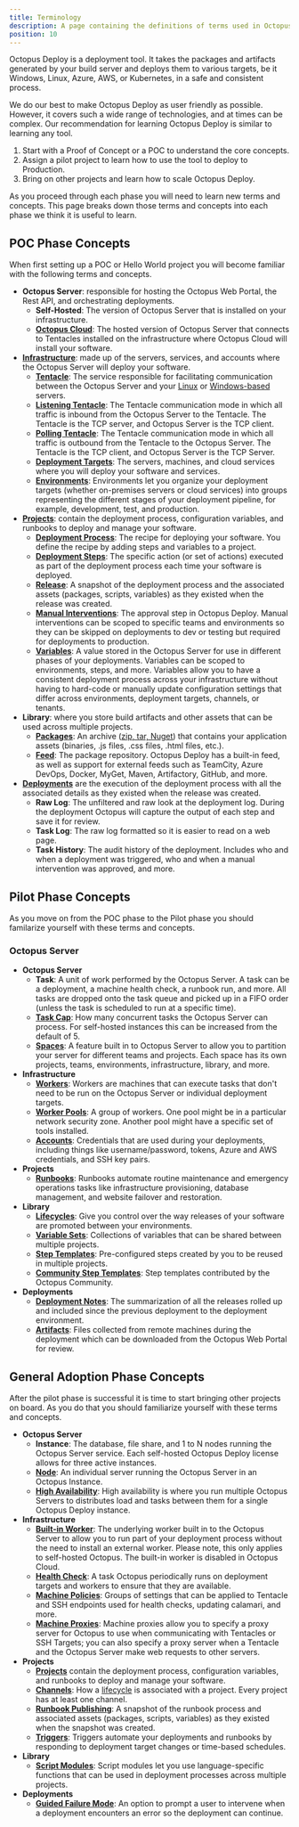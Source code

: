 ```yaml
---
title: Terminology
description: A page containing the definitions of terms used in Octopus Deploy.
position: 10
---
```


Octopus Deploy is a deployment tool.  It takes the packages and artifacts generated by your build server and deploys them to various targets, be it Windows, Linux, Azure, AWS, or Kubernetes, in a safe and consistent process.

We do our best to make Octopus Deploy as user friendly as possible.  However, it covers such a wide range of technologies, and at times can be complex.  Our recommendation for learning Octopus Deploy is similar to learning any tool.

1. Start with a Proof of Concept or a POC to understand the core concepts.
2. Assign a pilot project to learn how to use the tool to deploy to Production.
3. Bring on other projects and learn how to scale Octopus Deploy.

As you proceed through each phase you will need to learn new terms and concepts.  This page breaks down those terms and concepts into each phase we think it is useful to learn.

## POC Phase Concepts

When first setting up a POC or Hello World project you will become familiar with the following terms and concepts.  

- **Octopus Server**: responsible for hosting the Octopus Web Portal, the Rest API, and orchestrating deployments.
    - **Self-Hosted**: The version of Octopus Server that is installed on your infrastructure.
    - [**Octopus Cloud**](/docs/octopus-cloud/index.md): The hosted version of Octopus Server that connects to Tentacles installed on the infrastructure where Octopus Cloud will install your software.
- [**Infrastructure**](/docs/infrastructure/index.md): made up of the servers, services, and accounts where the Octopus Server will deploy your software.
    - [**Tentacle**](/docs/security/octopus-tentacle-communication/index.md): The service responsible for facilitating communication between the Octopus Server and your [Linux](/docs/infrastructure/deployment-targets/linux/index.md) or [Windows-based](/docs/infrastructure/deployment-targets/windows-targets/index.md) servers.
    - [**Listening Tentacle**](/docs/infrastructure/deployment-targets/windows-targets/tentacle-communication.md#listening-tentacles-recommended): The Tentacle communication mode in which all traffic is inbound from the Octopus Server to the Tentacle.  The Tentacle is the TCP server, and Octopus Server is the TCP client.
    - [**Polling Tentacle**](/docs/infrastructure/deployment-targets/windows-targets/tentacle-communication.md#polling-tentacles): The Tentacle communication mode in which all traffic is outbound from the Tentacle to the Octopus Server.  The Tentacle is the TCP client, and Octopus Server is the TCP Server.
    - [**Deployment Targets**](/docs/infrastructure/deployment-targets/index.md): The servers, machines, and cloud services where you will deploy your software and services.
    - [**Environments**](/docs/infrastructure/environments/index.md): Environments let you organize your deployment targets (whether on-premises servers or cloud services) into groups representing the different stages of your deployment pipeline, for example, development, test, and production.
- [**Projects**](/docs/projects/index.md): contain the deployment process, configuration variables, and runbooks to deploy and manage your software.
    - [**Deployment Process**](/docs/projects/deployment-process/index.md): The recipe for deploying your software. You define the recipe by adding steps and variables to a project. 
    - [**Deployment Steps**](/docs/projects/steps/index.md): The specific action (or set of actions) executed as part of the deployment process each time your software is deployed.
    - [**Release**](/docs/releases/index.md): A snapshot of the deployment process and the associated assets (packages, scripts, variables) as they existed when the release was created. 
    - [**Manual Interventions**](/docs/projects/built-in-step-templates/manual-intervention-and-approvals.md): The approval step in Octopus Deploy.  Manual interventions can be scoped to specific teams and environments so they can be skipped on deployments to dev or testing but required for deployments to production. 
    - [**Variables**](/docs/projects/variables/index.md): A value stored in the Octopus Server for use in different phases of your deployments.  Variables can be scoped to environments, steps, and more.  Variables allow you to have a consistent deployment process across your infrastructure without having to hard-code or manually update configuration settings that differ across environments, deployment targets, channels, or tenants.
- **Library**: where you store build artifacts and other assets that can be used across multiple projects.
    - [**Packages**](/docs/packaging-applications/index.md): An archive ([zip, tar, Nuget](/docs/packaging-applications/index.md#supported-formats)) that contains your application assets (binaries, .js files, .css files, .html files, etc.).    
    - [**Feed**](/docs/packaging-applications/package-repositories/index.md): The package repository.  Octopus Deploy has a built-in feed, as well as support for external feeds such as TeamCity, Azure DevOps, Docker, MyGet, Maven, Artifactory, GitHub, and more.
- [**Deployments**](/docs/deployments/index.md) are the execution of the deployment process with all the associated details as they existed when the release was created.
    - **Raw Log**: The unfiltered and raw look at the deployment log.  During the deployment Octopus will capture the output of each step and save it for review.
    - **Task Log**: The raw log formatted so it is easier to read on a web page.
    - **Task History**: The audit history of the deployment.  Includes who and when a deployment was triggered, who and when a manual intervention was approved, and more.

## Pilot Phase Concepts

As you move on from the POC phase to the Pilot phase you should familarize yourself with these terms and concepts.

### Octopus Server

- **Octopus Server**
    - **Task**: A unit of work performed by the Octopus Server.  A task can be a deployment, a machine health check, a runbook run, and more.  All tasks are dropped onto the task queue and picked up in a FIFO order (unless the task is scheduled to run at a specific time).
    - [**Task Cap**](/docs/support/increase-the-octopus-server-task-cap.md): How many concurrent tasks the Octopus Server can process.  For self-hosted instances this can be increased from the default of 5.
    - [**Spaces**](/docs/administration/spaces/index.md): A feature built in to Octopus Server to allow you to partition your server for different teams and projects.  Each space has its own projects, teams, environments, infrastructure, library, and more.
- **Infrastructure**
    - [**Workers**](/docs/infrastructure/workers/index.md): Workers are machines that can execute tasks that don't need to be run on the Octopus Server or individual deployment targets.
    - [**Worker Pools**](/docs/infrastructure/workers/worker-pools.md): A group of workers.  One pool might be in a particular network security zone. Another pool might have a specific set of tools installed.
    - [**Accounts**](/docs/infrastructure/deployment-targets/index.md#accounts): Credentials that are used during your deployments, including things like username/password, tokens, Azure and AWS credentials, and SSH key pairs. 
- **Projects**
    - [**Runbooks**](/docs/runbooks/index.md): Runbooks automate routine maintenance and emergency operations tasks like infrastructure provisioning, database management, and website failover and restoration.   
- **Library**
    - [**Lifecycles**](/docs/releases/lifecycles/index.md): Give you control over the way releases of your software are promoted between your environments.
    - [**Variable Sets**](/docs/projects/variables/library-variable-sets.md): Collections of variables that can be shared between multiple projects.
    - [**Step Templates**](/docs/projects/custom-step-templates.md): Pre-configured steps created by you to be reused in multiple projects.
    - [**Community Step Templates**](/docs/projects/community-step-templates.md): Step templates contributed by the Octopus Community.
- **Deployments**
    - [**Deployment Notes**](/docs/releases/deployment-notes.md): The summarization of all the releases rolled up and included since the previous deployment to the deployment environment.  
    - [**Artifacts**](/docs/projects/deployment-process/artifacts.md): Files collected from remote machines during the deployment which can be downloaded from the Octopus Web Portal for review.

## General Adoption Phase Concepts

After the pilot phase is successful it is time to start bringing other projects on board.  As you do that you should familiarize yourself with these terms and concepts.

- **Octopus Server**
    - **Instance**: The database, file share, and 1 to N nodes running the Octopus Server service.  Each self-hosted Octopus Deploy license allows for three active instances.
    - [**Node**](/docs/administration/high-availability/managing-high-availability-nodes.md): An individual server running the Octopus Server in an Octopus Instance.
    - [**High Availability**](/docs/administration/high-availability/index.md): High availability is where you run multiple Octopus Servers to distributes load and tasks between them for a single Octopus Deploy instance.
- **Infrastructure**
    - [**Built-in Worker**](/docs/security/built-in-worker.md): The underlying worker built in to the Octopus Server to allow you to run part of your deployment process without the need to install an external worker.  Please note, this only applies to self-hosted Octopus.  The built-in worker is disabled in Octopus Cloud.
    - [**Health Check**](/docs/infrastructure/deployment-targets/machine-policies.md#health-check): A task Octopus periodically runs on deployment targets and workers to ensure that they are available.
    - [**Machine Policies**](/docs/infrastructure/deployment-targets/machine-policies.md): Groups of settings that can be applied to Tentacle and SSH endpoints used for health checks, updating calamari, and more.
    - [**Machine Proxies**](/docs/infrastructure/deployment-targets/proxy-support.md): Machine proxies allow you to specify a proxy server for Octopus to use when communicating with Tentacles or SSH Targets; you can also specify a proxy server when a Tentacle and the Octopus Server make web requests to other servers.
- **Projects**
    - [**Projects**](/docs/projects/index.md) contain the deployment process, configuration variables, and runbooks to deploy and manage your software.
    - [**Channels**](/docs/releases/channels/index.md): How a [lifecycle](/docs/releases/lifecycles/index.md) is associated with a project.  Every project has at least one channel.
    - [**Runbook Publishing**](/docs/runbooks/runbook-publishing/index.md): A snapshot of the runbook process and associated assets (packages, scripts, variables) as they existed when the snapshot was created.
    - [**Triggers**](/docs/projects/project-triggers/index.md): Triggers automate your deployments and runbooks by responding to deployment target changes or time-based schedules.
- **Library**
    - [**Script Modules**](/docs/deployments/custom-scripts/script-modules.md): Script modules let you use language-specific functions that can be used in deployment processes across multiple projects.
- **Deployments**
    - [**Guided Failure Mode**](/docs/releases/guided-failures.md): An option to prompt a user to intervene when a deployment encounters an error so the deployment can continue.
